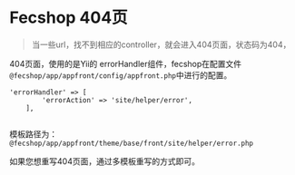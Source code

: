 Fecshop 404页
=============

> 当一些url，找不到相应的controller，就会进入404页面，状态码为404，

404页面，使用的是Yii的 errorHandler组件，fecshop在配置文件
`@fecshop/app/appfront/config/appfront.php`中进行的配置。

```
'errorHandler' => [
		'errorAction' => 'site/helper/error',
	],
		
```

模板路径为：`@fecshop/app/appfront/theme/base/front/site/helper/error.php`
		
如果您想重写404页面，通过多模板重写的方式即可。








